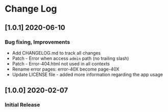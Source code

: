 # Change Log

## [1.0.1] 2020-06-10
### Bug fixing, Improvements
- Add CHANGELOG.md to track all changes
- Patch - Error when access `admin` path (no trailing slash)
- Patch - Error-404.html not used in all contexts
- Rename error pages: error-40X become page-40X
- Update LICENSE file - added more information regarding the app usage

## [1.0.0] 2020-02-07
### Initial Release
